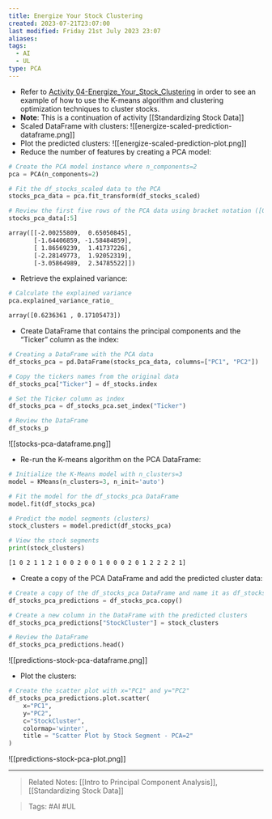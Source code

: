 ```yaml
---
title: Energize Your Stock Clustering
created: 2023-07-21T23:07:00
last modified: Friday 21st July 2023 23:07
aliases: 
tags:
  - AI
  - UL
type: PCA
---
```

- Refer to [Activity 04-Energize_Your_Stock_Clustering](file:///C:/Users/JORMIL/Work/AI_MicroBootCamp/mbc-ai/02-Unsupervised-Learning/activities/04-Energize_Your_Stock_Clustering) in order to see an example of how to use the K-means algorithm and clustering optimization techniques to cluster stocks.
- **Note**: This is a continuation of activity [[Standardizing Stock Data]]
- Scaled DataFrame with clusters:
![[energize-scaled-prediction-dataframe.png]]
- Plot the predicted clusters:
![[energize-scaled-prediction-plot.png]]
- Reduce the number of features by creating a PCA model:
```python
# Create the PCA model instance where n_components=2
pca = PCA(n_components=2)

# Fit the df_stocks_scaled data to the PCA
stocks_pca_data = pca.fit_transform(df_stocks_scaled)

# Review the first five rows of the PCA data using bracket notation ([0:5])
stocks_pca_data[:5]
```
```txt
array([[-2.00255809,  0.65050845],
       [-1.64406859, -1.58484859],
       [ 1.86569239,  1.41737226],
       [-2.28149773,  1.92052319],
       [-3.05864989,  2.34785522]])
```
- Retrieve the explained variance:
```python
# Calculate the explained variance
pca.explained_variance_ratio_
```
```txt
array([0.6236361 , 0.17105473])
```
- Create DataFrame that contains the principal components and the “Ticker” column as the index:
```python
# Creating a DataFrame with the PCA data
df_stocks_pca = pd.DataFrame(stocks_pca_data, columns=["PC1", "PC2"])

# Copy the tickers names from the original data
df_stocks_pca["Ticker"] = df_stocks.index  

# Set the Ticker column as index
df_stocks_pca = df_stocks_pca.set_index("Ticker")

# Review the DataFrame
df_stocks_p
```
![[stocks-pca-dataframe.png]]
- Re-run the K-means algorithm on the PCA DataFrame:
```python
# Initialize the K-Means model with n_clusters=3
model = KMeans(n_clusters=3, n_init='auto')

# Fit the model for the df_stocks_pca DataFrame
model.fit(df_stocks_pca)

# Predict the model segments (clusters)
stock_clusters = model.predict(df_stocks_pca)

# View the stock segments
print(stock_clusters)
```
```txt
[1 0 2 1 1 2 1 0 0 2 0 0 1 0 0 0 2 0 1 2 2 2 2 1]
```
- Create a copy of the PCA DataFrame and add the predicted cluster data:
```python
# Create a copy of the df_stocks_pca DataFrame and name it as df_stocks_pca_predictions
df_stocks_pca_predictions = df_stocks_pca.copy()

# Create a new column in the DataFrame with the predicted clusters
df_stocks_pca_predictions["StockCluster"] = stock_clusters

# Review the DataFrame
df_stocks_pca_predictions.head()
```
![[predictions-stock-pca-dataframe.png]]
- Plot the clusters:
```python
# Create the scatter plot with x="PC1" and y="PC2"
df_stocks_pca_predictions.plot.scatter(
    x="PC1",
    y="PC2",
    c="StockCluster",
    colormap='winter',
    title = "Scatter Plot by Stock Segment - PCA=2"
)
```
![[predictions-stock-pca-plot.png]]

---
>Related Notes: [[Intro to Principal Component Analysis]], [[Standardizing Stock Data]]

>Tags: #AI #UL 
